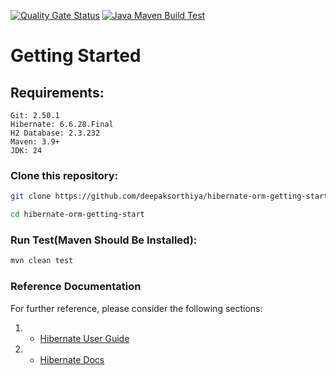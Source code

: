 [![Quality Gate Status](https://sonarcloud.io/api/project_badges/measure?project=deepaksorthiya_hibernate-orm-getting-start&metric=alert_status)](https://sonarcloud.io/summary/new_code?id=deepaksorthiya_hibernate-orm-getting-start)
[![Java Maven Build Test](https://github.com/deepaksorthiya/hibernate-orm-getting-start/actions/workflows/maven-build.yml/badge.svg)](https://github.com/deepaksorthiya/hibernate-orm-getting-start/actions/workflows/maven-build.yml)

# Getting Started

## Requirements:

```
Git: 2.50.1
Hibernate: 6.6.28.Final
H2 Database: 2.3.232
Maven: 3.9+
JDK: 24
```

### Clone this repository:

```bash
git clone https://github.com/deepaksorthiya/hibernate-orm-getting-start.git
```

```bash
cd hibernate-orm-getting-start
```

### Run Test(Maven Should Be Installed):

```bash
mvn clean test
```

### Reference Documentation

For further reference, please consider the following sections:

1.
    * [Hibernate User Guide](https://docs.jboss.org/hibernate/orm/6.6/quickstart/html_single/)
2.
    * [Hibernate Docs](https://docs.jboss.org/hibernate/stable/orm/userguide/html_single/Hibernate_User_Guide.html)